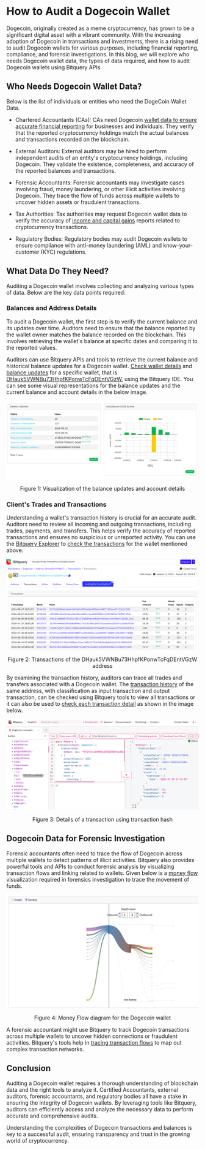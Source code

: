 # How to Audit a Dogecoin Wallet

Dogecoin, originally created as a meme cryptocurrency, has grown to be a significant digital asset with a vibrant community. With the increasing adoption of Dogecoin in transactions and investments, there is a rising need to audit Dogecoin wallets for various purposes, including financial reporting, compliance, and forensic investigations. In this blog, we will explore who needs Dogecoin wallet data, the types of data required, and how to audit Dogecoin wallets using Bitquery APIs.

## Who Needs Dogecoin Wallet Data?

Below is the list of individuals or entities who need the DogeCoin Wallet Data.

- Chartered Accountants (CAs): CAs need Dogecoin [wallet data to ensure accurate financial reporting](https://medium.com/coinmonks/cryptocurrency-tracking-for-accountants-f07896f571e2) for businesses and individuals. They verify that the reported cryptocurrency holdings match the actual balances and transactions recorded on the blockchain.

- External Auditors: External auditors may be hired to perform independent audits of an entity's cryptocurrency holdings, including Dogecoin. They validate the existence, completeness, and accuracy of the reported balances and transactions.

- Forensic Accountants: Forensic accountants may investigate cases involving fraud, money laundering, or other illicit activities involving Dogecoin. They trace the flow of funds across multiple wallets to uncover hidden assets or fraudulent transactions.

- Tax Authorities: Tax authorities may request Dogecoin wallet data to verify the accuracy of [income and capital gains](https://bitquery.io/blog/syla-bitquery-crypto-tax-solutions) reports related to cryptocurrency transactions.

- Regulatory Bodies: Regulatory bodies may audit Dogecoin wallets to ensure compliance with anti-money laundering (AML) and know-your-customer (KYC) regulations.

## What Data Do They Need?

Auditing a Dogecoin wallet involves collecting and analyzing various types of data. Below are the key data points required:

### Balances and Address Details

To audit a Dogecoin wallet, the first step is to verify the current balance and its updates over time. Auditors need to ensure that the balance reported by the wallet owner matches the balance recorded on the blockchain. This involves retrieving the wallet's balance at specific dates and comparing it to the reported values.

Auditors can use Bitquery APIs and tools to retrieve the current balance and historical balance updates for a Dogecoin wallet. [Check wallet details](https://ide.bitquery.io/wallet-details-of-an-address) and [balance updates](https://ide.bitquery.io/balance-updates-of-a-wallet_1)  for a specific wallet, that is [DHauk5VWNBu73HhpfKPonwTcFqDEntVGzW](https://explorer.bitquery.io/dogecoin/address/DHauk5VWNBu73HhpfKPonwTcFqDEntVGzW), using the Bitquery IDE. You can see some visual representations for the balance updates and the current balance and account details in the below image.

![figure1](../../static/img/dogecoin/fig1.png)
<div align="center">Figure 1: Visualization of the balance updates and account details</div>



### Client's Trades and Transactions

Understanding a wallet's transaction history is crucial for an accurate audit. Auditors need to review all incoming and outgoing transactions, including trades, payments, and transfers. This helps verify the accuracy of reported transactions and ensures no suspicious or unreported activity. You can use the [Bitquery Explorer](https://explorer.bitquery.io/) to [check the transactions](https://explorer.bitquery.io/dogecoin/address/DHauk5VWNBu73HhpfKPonwTcFqDEntVGzW/transactions) for the wallet mentioned above. 


![figure2](../../static/img/dogecoin/fig2.png)
<div align="center">Figure 2: Transactions of the DHauk5VWNBu73HhpfKPonwTcFqDEntVGzW address</div>



By examining the transaction history, auditors can trace all trades and transfers associated with a Dogecoin wallet. The [transaction history](https://ide.bitquery.io/transaction-details-of-dogecoin-wallet) of the same address, with classification as input transaction and output transaction, can be checked using Bitquery tools to view all transactions or it can also be used to [check each transaction detail](https://ide.bitquery.io/Dogecoin-transaction-details_1) as shown in the image below.

![figure3](../../static/img/dogecoin/fig3.png)
<div align="center">Figure 3: Details of a transaction using transaction hash</div>


## Dogecoin Data for Forensic Investigation 

Forensic accountants often need to trace the flow of Dogecoin across multiple wallets to detect patterns of illicit activities. Bitquery also provides powerful tools and APIs to conduct forensic analysis by visualizing transaction flows and linking related to wallets. Given below is a [money flow](https://explorer.bitquery.io/dogecoin/address/DHauk5VWNBu73HhpfKPonwTcFqDEntVGzW/graph) visualization required in forensics investigation to trace the movement of funds.

![figure4](../../static/img/dogecoin/fig4.png)
<div align="center">Figure 4: Money Flow diagram for the Dogecoin wallet</div>


A forensic accountant might use Bitquery to track Dogecoin transactions across multiple wallets to uncover hidden connections or fraudulent activities. Bitquery's tools help in [tracing transaction flows](https://ide.bitquery.io/dogecoin-wallet-forensics_1) to map out complex transaction networks.

## Conclusion

Auditing a Dogecoin wallet requires a thorough understanding of blockchain data and the right tools to analyze it. Certified Accountants, external auditors, forensic accountants, and regulatory bodies all have a stake in ensuring the integrity of Dogecoin wallets. By leveraging tools like Bitquery, auditors can efficiently access and analyze the necessary data to perform accurate and comprehensive audits.

Understanding the complexities of Dogecoin transactions and balances is key to a successful audit, ensuring transparency and trust in the growing world of cryptocurrency.
